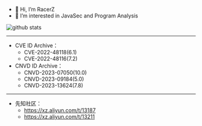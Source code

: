- 👋 Hi, I’m RacerZ
- 👀 I’m interested in JavaSec and Program Analysis

<picture decoding="async" loading="lazy">
  <source media="(prefers-color-scheme: light)" srcset="https://pixel-profile.vercel.app/api/github-stats?username=RacerZ-fighting&theme=journey&pixelate_avatar=false">
  <source media="(prefers-color-scheme: dark)" srcset="https://pixel-profile.vercel.app/api/github-stats?username=RacerZ-fighting&screen_effect=true&theme=monica">
  <img alt="github stats" src="https://pixel-profile.vercel.app/api/github-stats?username=RacerZ-fighting&theme=journey&pixelate_avatar=false">
</picture>

<!---
RacerZ-fighting/RacerZ-fighting is a ✨ special ✨ repository because its `README.md` (this file) appears on your GitHub profile.
You can click the Preview link to take a look at your changes.
--->

---
- CVE ID Archive：
  - CVE-2022-48118(6.1)
  - CVE-2022-48116(7.2)
- CNVD ID Archive：
  - CNVD-2023-07050(10.0)
  - CNVD-2023-09184(5.0)
  - CNVD-2023-13624(7.8)
---
- 先知社区：
  - https://xz.aliyun.com/t/13187
  - https://xz.aliyun.com/t/13211
